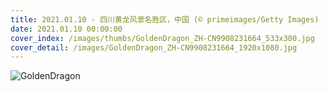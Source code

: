 ```yaml
---
title: 2021.01.10 - 四川黄龙风景名胜区，中国 (© primeimages/Getty Images)
date: 2021.01.10 00:00:00
cover_index: /images/thumbs/GoldenDragon_ZH-CN9908231664_533x300.jpg
cover_detail: /images/GoldenDragon_ZH-CN9908231664_1920x1080.jpg
---
```


![GoldenDragon](/images/GoldenDragon_ZH-CN9908231664_1920x1080.jpg)
